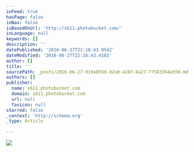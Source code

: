 ```yaml
---
inFeed: true
hasPage: false
inNav: false
isBasedOnUrl: 'http://s611.photobucket.com/'
inLanguage: null
keywords: []
description: ''
datePublished: '2016-06-27T22:16:43.954Z'
dateModified: '2016-06-27T22:16:43.410Z'
author: []
title: ''
sourcePath: _posts/2016-06-27-919a855d-d2a0-4287-8a27-77503394a556.md
authors: []
publisher:
  name: s611.photobucket.com
  domain: s611.photobucket.com
  url: null
  favicon: null
starred: false
_context: 'http://schema.org'
_type: Article

---
```

![](http://i611.photobucket.com/albums/tt191/Leda_Grace_Rasmussen/2016-05-28%2018.25.26_zpsviz0wsk4.jpg?1467065251246&1467065254243&1467065260944&1467065270890)